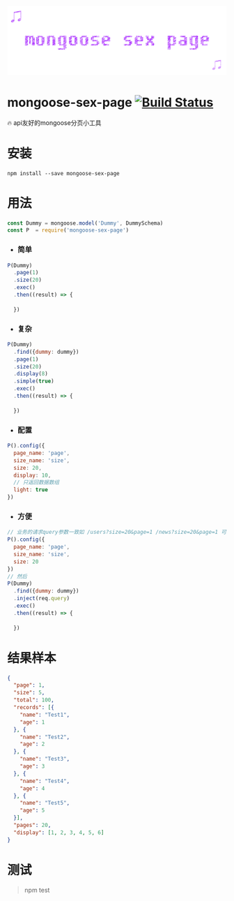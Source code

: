 # ﻿![mongoose-sex-page](art/logo.gif)

# mongoose-sex-page [![Build Status](https://img.shields.io/travis/dtboy1995/mongoose-sex-page/master.svg)](https://travis-ci.org/dtboy1995/mongoose-sex-page)

:fire: api友好的mongoose分页小工具

# 安装
```
npm install --save mongoose-sex-page
```

# 用法

```javascript
const Dummy = mongoose.model('Dummy', DummySchema)
const P  = require('mongoose-sex-page')
```

- ### 简单

```javascript
P(Dummy)
  .page(1)
  .size(20)
  .exec()
  .then((result) => {

  })
```

- ### 复杂

```javascript
P(Dummy)
  .find({dummy: dummy})
  .page(1)
  .size(20)
  .display(8)
  .simple(true)
  .exec()
  .then((result) => {

  })
```

- ### 配置

```javascript
P().config({
  page_name: 'page',
  size_name: 'size',
  size: 20,
  display: 10,
  // 只返回数据数组
  light: true
})
```

- ### 方便

```javascript
// 业务的请求query参数一致如 /users?size=20&page=1 /news?size=20&page=1 可以配置完使用inject函数
P().config({
  page_name: 'page',
  size_name: 'size',
  size: 20
})
// 然后
P(Dummy)
  .find({dummy: dummy})
  .inject(req.query)
  .exec()
  .then((result) => {

  })
```

# 结果样本
``` json
{
  "page": 1,
  "size": 5,
  "total": 100,
  "records": [{
    "name": "Test1",
    "age": 1
  }, {
    "name": "Test2",
    "age": 2
  }, {
    "name": "Test3",
    "age": 3
  }, {
    "name": "Test4",
    "age": 4
  }, {
    "name": "Test5",
    "age": 5
  }],
  "pages": 20,
  "display": [1, 2, 3, 4, 5, 6]
}
```

# 测试
> npm test
